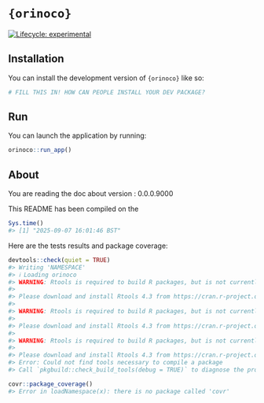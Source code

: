 
<!-- README.md is generated from README.Rmd. Please edit that file -->

# `{orinoco}`

<!-- badges: start -->

[![Lifecycle:
experimental](https://img.shields.io/badge/lifecycle-experimental-orange.svg)](https://lifecycle.r-lib.org/articles/stages.html#experimental)
<!-- badges: end -->

## Installation

You can install the development version of `{orinoco}` like so:

``` r
# FILL THIS IN! HOW CAN PEOPLE INSTALL YOUR DEV PACKAGE?
```

## Run

You can launch the application by running:

``` r
orinoco::run_app()
```

## About

You are reading the doc about version : 0.0.0.9000

This README has been compiled on the

``` r
Sys.time()
#> [1] "2025-09-07 16:01:46 BST"
```

Here are the tests results and package coverage:

``` r
devtools::check(quiet = TRUE)
#> Writing 'NAMESPACE'
#> ℹ Loading orinoco
#> WARNING: Rtools is required to build R packages, but is not currently installed.
#> 
#> Please download and install Rtools 4.3 from https://cran.r-project.org/bin/windows/Rtools/.
#> 
#> WARNING: Rtools is required to build R packages, but is not currently installed.
#> 
#> Please download and install Rtools 4.3 from https://cran.r-project.org/bin/windows/Rtools/.
#> 
#> WARNING: Rtools is required to build R packages, but is not currently installed.
#> 
#> Please download and install Rtools 4.3 from https://cran.r-project.org/bin/windows/Rtools/.
#> Error: Could not find tools necessary to compile a package
#> Call `pkgbuild::check_build_tools(debug = TRUE)` to diagnose the problem.
```

``` r
covr::package_coverage()
#> Error in loadNamespace(x): there is no package called 'covr'
```
